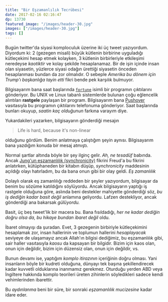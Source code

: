 ```yaml
---
title: "Bir Eşzamanlılık Tecrübesi"
date: 2017-02-16 02:16:47
dp: 13730
featured_image: "/images/header-30.jpg"
images: ["/images/header-30.jpg"]
tags: []
---
```




Bugün twitter'da siyasi komploculuk üzerine iki üç tweet yazıyordum. Diyordum
ki: 2 (gezegen misali) büyük kütlenin birbirine uyguladığı kütleçekimi hesap
etmek kolayken, 3 kütlenin birbirleriyle etkileşimi neredeyse *kaotiktir* ve
kolay şekilde hesaplanamaz. Bir de işin içinde insan olan siyasetin, yüzlerce
siyasi odağın ürettiği siyasetin önceden hesaplanması bundan da zor olmalıdır. O
sebeple *Amerika bu dönem için Trump'ı başkanlığa tayin etti* fikri bende pek
karşılık bulmuyor.

Bilgisayarım bana saat
başlarında [`fortune`](https://en.wikipedia.org/wiki/Fortune_(Unix)) isimli bir
programın çıktılarını gönderiyor. Bu UNIX ve Linux tabanlı sistemlerde bulunan
çoğu eğlencelik alıntıları **rastgele** paylaşan bir program. Bilgisayarım
bana [Pushover](https://pushover.net/) vasıtasıyla bu programın çıktılarını
telefonuma gönderiyor. Saat başlarında bunları okuyup, *saatin kaç olduğunun*
farkına varayım diye.

Yukardakileri yazarken, bilgisayarın gönderdiği mesajın 

> Life is hard, because it's non-linear 

olduğunu gördüm. Benim anlatmaya çalıştığım şeyin aynısı. Bilgisayarım bana
yazdığım konuda bir mesaj atmıştı.

Normal şartlar altında böyle bir şey ilginç gelir. *Ah, ne tesadüf*
babında. Ancak
[Jung'un eşzamanlılık (synchronicity)](https://en.wikipedia.org/wiki/Synchronicity) fikrini
Freud'a bu fikrini anlatırken, kütüphaneden bir kitabın düşüp, *synchronicity*
maddesinin açıldığı olayı hatırladım, bu da bana onun gibi bir olay geldi. *Eş
zamanlılık*

Dolaylı olarak eş zamanlılığı reddeden bir şeyler yazıyordum, bilgisayar da
benim bu sözüme katıldığını söylüyordu. Ancak bilgisayarın yaptığı iş rastgele
olduğuna göre, aslında beni destekler mahiyette gönderdiği söz, *bu iş dediğin
kadar basit değil* anlamına geliyordu. Lafzen destekliyor, ancak gönderdiği ana
bakarsak *gülüyordu.*

Basit, üç beş tweet'lik bir macera bu. Bana fısıldadığı, *her ne kadar dediğin
doğru olsa da, bu hikaye bundan ibaret değil* oldu.

İbaret olmayışı da şuradan. Evet, 3 gezegenin birbiriyle kütleçekimini
hesaplamak zor, insan hallerinin ve toplumun hallerini *hesaplayacak* seviyeye
de ulaşamayız ancak Allah'ın bilgisi dediğimiz, bu eşzamanlılık gibi, sair
haller vasıtasıyla *kaosu* da kapsayan bir bilgidir. Bizim için kaos olan, onun
için değildir, bizim için düzensiz olan, onun için değildir, vs.

Bunun devamı ise, yaptığım *komplo itirazının* içeriğinin doğru olması. Yani
insanların böyle bir kudreti olduğuna, dünyayı tek başına şekillendirecek kadar
kuvvetli olduklarına inanmamız gerekmez. Oturduğu yerden ABD veya İngiltere
hakkında komplo teorileri üreten zihinlerin söyledikleri sadece kendi
vehimlerinden ibarettir.

Bu *aydınlanma* beni bir süre, bir sonraki *eşzamanlılık mucizesine* kadar idare
eder.



